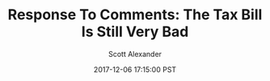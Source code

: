 ---
layout: podcast
title: "Response To Comments: The Tax Bill Is Still Very Bad"
author: Scott Alexander
description: https://slatestarcodex.com/2017/12/06/response-to-comments-the-tax-bill-is-still-very-bad/
date: 2017-12-06 17:15:00 PST
length: 1146856
duration: 287
guid: response-to-comments-the-tax-bill-is-still-very-bad
---